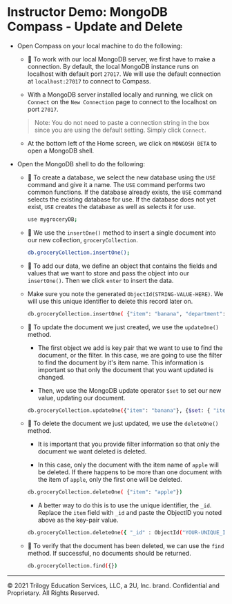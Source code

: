 # Instructor Demo: MongoDB Compass - Update and Delete

* Open Compass on your local machine to do the following:

  * 🔑 To work with our local MongoDB server, we first have to make a connection. By default, the local MongoDB instance runs on localhost with default port `27017`. We will use the default connection at `localhost:27017` to connect to Compass.  

  * With a MongoDB server installed locally and running, we click on `Connect` on the `New Connection` page to connect to the localhost on port `27017`.
  
  > Note: You do not need to paste a connection string in the box since you are using the default setting. Simply click `Connect`.

  * At the bottom left of the Home screen, we click on `MONGOSH BETA` to open a MongoDB shell. 

* Open the MongoDB shell to do the following: 

  * 🔑 To create a database, we select the new database using the `USE` command and give it a name. The `USE` command performs two common functions. If the database already exists, the `USE` command selects the existing database for use. If the database does not yet exist, `USE` creates the database as well as selects it for use.

    ```sh
    use mygroceryDB;
    ```

  * 🔑 We use the `insertOne()` method to insert a single document into our new collection, `groceryCollection`.

    ```sh
    db.groceryCollection.insertOne();
    ```

  * 🔑 To add our data, we define an object that contains the fields and values that we want to store and pass the object into our `insertOne()`. Then we click `enter` to insert the data.

  * Make sure you note the generated `ObjectId(STRING-VALUE-HERE)`. We will use this unique identifier to delete this record later on. 

    ```sh
    db.groceryCollection.insertOne( {"item": "banana", "department": "produce"} );
    ```

  * 🔑 To update the document we just created, we use the `updateOne()` method.

    * The first object we add is key pair that we want to use to find the document, or the filter. In this case, we are going to use the filter to find the document by it's item name. This information is important so that only the document that you want updated is changed.

    * Then, we use the MongoDB update operator `$set` to set our new value, updating our document. 

    ```sh
    db.groceryCollection.updateOne({"item": "banana"}, {$set: { "item" : "apple"}})
    ```

  * 🔑 To delete the document we just updated, we use the `deleteOne()` method.

    * It is important that you provide filter information so that only the document we want deleted is deleted. 

    * In this case, only the document with the item name of `apple` will be deleted. If there happens to be more than one document with the item of `apple`, only the first one will be deleted. 

    ```sh
    db.groceryCollection.deleteOne( {"item": "apple"})
    ```

    * A better way to do this is to use the unique identifier, the `_id`. Replace the `item` field with `_id` and paste the ObjectID you noted above as the key-pair value. 

    ```sh
    db.groceryCollection.deleteOne({ "_id" : ObjectId("YOUR-UNIQUE_ID")} )

  * 🔑 To verify that the document has been deleted, we can use the `find` method. If successful, no documents should be returned.

    ```sh
    db.groceryCollection.find({})
    ```

---
© 2021 Trilogy Education Services, LLC, a 2U, Inc. brand. Confidential and Proprietary. All Rights Reserved.
